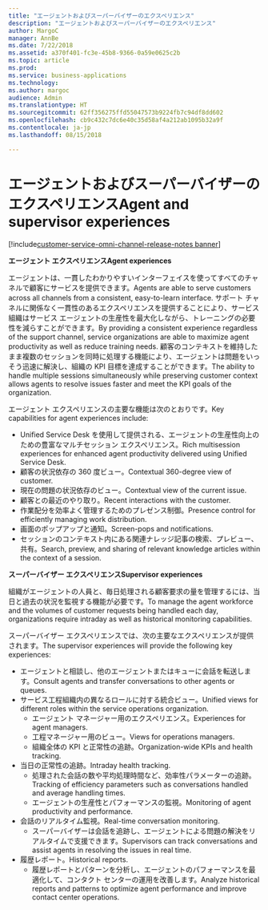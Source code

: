 ```yaml
---
title: "エージェントおよびスーパーバイザーのエクスペリエンス"
description: "エージェントおよびスーパーバイザーのエクスペリエンス"
author: MargoC
manager: AnnBe
ms.date: 7/22/2018
ms.assetid: a370f401-fc3e-45b8-9366-0a59e0625c2b
ms.topic: article
ms.prod: 
ms.service: business-applications
ms.technology: 
ms.author: margoc
audience: Admin
ms.translationtype: HT
ms.sourcegitcommit: 62ff356275ffd55047573b9224fb7c94df8dd602
ms.openlocfilehash: cb9c432c7dc6e40c35d58af4a212ab1095b32a9f
ms.contentlocale: ja-jp
ms.lasthandoff: 08/15/2018

---
```


#  <a name="agent-and-supervisor-experiences"></a><span data-ttu-id="0d375-103">エージェントおよびスーパーバイザーのエクスペリエンス</span><span class="sxs-lookup"><span data-stu-id="0d375-103">Agent and supervisor experiences</span></span>

[!include[customer-service-omni-channel-release-notes banner](../../includes/customer-service-omni-channel-release-notes.md)]




<span data-ttu-id="0d375-104">**エージェント エクスペリエンス**</span><span class="sxs-lookup"><span data-stu-id="0d375-104">**Agent experiences**</span></span>

<span data-ttu-id="0d375-105">エージェントは、一貫したわかりやすいインターフェイスを使ってすべてのチャネルで顧客にサービスを提供できます。</span><span class="sxs-lookup"><span data-stu-id="0d375-105">Agents are able to serve customers across all channels from a consistent, easy-to-learn interface.</span></span> <span data-ttu-id="0d375-106">サポート チャネルに関係なく一貫性のあるエクスペリエンスを提供することにより、サービス組織はサービス エージェントの生産性を最大化しながら、トレーニングの必要性を減らすことができます。</span><span class="sxs-lookup"><span data-stu-id="0d375-106">By providing a consistent experience regardless of the support channel, service organizations are able to maximize agent productivity as well as reduce training needs.</span></span> <span data-ttu-id="0d375-107">顧客のコンテキストを維持したまま複数のセッションを同時に処理する機能により、エージェントは問題をいっそう迅速に解決し、組織の KPI 目標を達成することができます。</span><span class="sxs-lookup"><span data-stu-id="0d375-107">The ability to handle multiple sessions simultaneously while preserving customer context allows agents to resolve issues faster and meet the KPI goals of the organization.</span></span>

<span data-ttu-id="0d375-108">エージェント エクスペリエンスの主要な機能は次のとおりです。</span><span class="sxs-lookup"><span data-stu-id="0d375-108">Key capabilities for agent experiences include:</span></span>

-   <span data-ttu-id="0d375-109">Unified Service Desk を使用して提供される、エージェントの生産性向上のための豊富なマルチセッション エクスペリエンス。</span><span class="sxs-lookup"><span data-stu-id="0d375-109">Rich multisession experiences for enhanced agent productivity delivered using Unified Service Desk.</span></span>
-   <span data-ttu-id="0d375-110">顧客の状況依存の 360 度ビュー。</span><span class="sxs-lookup"><span data-stu-id="0d375-110">Contextual 360-degree view of customer.</span></span>
-   <span data-ttu-id="0d375-111">現在の問題の状況依存のビュー。</span><span class="sxs-lookup"><span data-stu-id="0d375-111">Contextual view of the current issue.</span></span>
-   <span data-ttu-id="0d375-112">顧客との最近のやり取り。</span><span class="sxs-lookup"><span data-stu-id="0d375-112">Recent interactions with the customer.</span></span>
-   <span data-ttu-id="0d375-113">作業配分を効率よく管理するためのプレゼンス制御。</span><span class="sxs-lookup"><span data-stu-id="0d375-113">Presence control for efficiently managing work distribution.</span></span>
-   <span data-ttu-id="0d375-114">画面のポップアップと通知。</span><span class="sxs-lookup"><span data-stu-id="0d375-114">Screen-pops and notifications.</span></span>
-   <span data-ttu-id="0d375-115">セッションのコンテキスト内にある関連ナレッジ記事の検索、プレビュー、共有。</span><span class="sxs-lookup"><span data-stu-id="0d375-115">Search, preview, and sharing of relevant knowledge articles within the context of a session.</span></span>

<span data-ttu-id="0d375-116">**スーパーバイザー エクスペリエンス**</span><span class="sxs-lookup"><span data-stu-id="0d375-116">**Supervisor experiences**</span></span>

<span data-ttu-id="0d375-117">組織がエージェントの人員と、毎日処理される顧客要求の量を管理するには、当日と過去の状況を監視する機能が必要です。</span><span class="sxs-lookup"><span data-stu-id="0d375-117">To manage the agent workforce and the volumes of customer requests being handled each day, organizations require intraday as well as historical monitoring capabilities.</span></span> 

<span data-ttu-id="0d375-118">スーパーバイザー エクスペリエンスでは、次の主要なエクスペリエンスが提供されます。</span><span class="sxs-lookup"><span data-stu-id="0d375-118">The supervisor experiences will provide the following key experiences:</span></span>

-   <span data-ttu-id="0d375-119">エージェントと相談し、他のエージェントまたはキューに会話を転送します。</span><span class="sxs-lookup"><span data-stu-id="0d375-119">Consult agents and transfer conversations to other agents or queues.</span></span> 
-   <span data-ttu-id="0d375-120">サービス工程組織内の異なるロールに対する統合ビュー。</span><span class="sxs-lookup"><span data-stu-id="0d375-120">Unified views for different roles within the service operations organization.</span></span>
    -   <span data-ttu-id="0d375-121">エージェント マネージャー用のエクスペリエンス。</span><span class="sxs-lookup"><span data-stu-id="0d375-121">Experiences for agent managers.</span></span>
    -   <span data-ttu-id="0d375-122">工程マネージャー用のビュー。</span><span class="sxs-lookup"><span data-stu-id="0d375-122">Views for operations managers.</span></span>
    -   <span data-ttu-id="0d375-123">組織全体の KPI と正常性の追跡。</span><span class="sxs-lookup"><span data-stu-id="0d375-123">Organization-wide KPIs and health tracking.</span></span>
-   <span data-ttu-id="0d375-124">当日の正常性の追跡。</span><span class="sxs-lookup"><span data-stu-id="0d375-124">Intraday health tracking.</span></span>
    -   <span data-ttu-id="0d375-125">処理された会話の数や平均処理時間など、効率性パラメーターの追跡。</span><span class="sxs-lookup"><span data-stu-id="0d375-125">Tracking of efficiency parameters such as conversations handled and average handling times.</span></span>
    -   <span data-ttu-id="0d375-126">エージェントの生産性とパフォーマンスの監視。</span><span class="sxs-lookup"><span data-stu-id="0d375-126">Monitoring of agent productivity and performance.</span></span>
-   <span data-ttu-id="0d375-127">会話のリアルタイム監視。</span><span class="sxs-lookup"><span data-stu-id="0d375-127">Real-time conversation monitoring.</span></span>
    -   <span data-ttu-id="0d375-128">スーパーバイザーは会話を追跡し、エージェントによる問題の解決をリアルタイムで支援できます。</span><span class="sxs-lookup"><span data-stu-id="0d375-128">Supervisors can track conversations and assist agents in resolving the issues in real time.</span></span>
-   <span data-ttu-id="0d375-129">履歴レポート。</span><span class="sxs-lookup"><span data-stu-id="0d375-129">Historical reports.</span></span>
    - <span data-ttu-id="0d375-130">履歴レポートとパターンを分析し、エージェントのパフォーマンスを最適化して、コンタクト センターの運用を改善します。</span><span class="sxs-lookup"><span data-stu-id="0d375-130">Analyze historical reports and patterns to optimize agent performance and improve contact center operations.</span></span>

